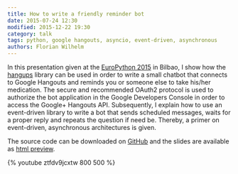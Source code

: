 ```yaml
---
title: How to write a friendly reminder bot
date: 2015-07-24 12:30
modified: 2015-12-22 19:30
category: talk
tags: python, google hangouts, asyncio, event-driven, asynchronous
authors: Florian Wilhelm
---
```


In this presentation given at the [EuroPython 2015](https://ep2015.europython.eu/) in Bilbao,
I show how the [hangups](https://github.com/tdryer/hangups) library can be used
in order to write a small chatbot that connects to Google Hangouts
and reminds you or someone else to take his/her medication.
The secure and recommended OAuth2 protocol is used to authorize the bot application
in the Google Developers Console in order to access the Google+ Hangouts API.
Subsequently, I explain how to use an event-driven library to write a bot
that sends scheduled messages, waits for a proper reply and repeats the question if need be.
Thereby, a primer on event-driven, asynchronous architectures is given.

The source code can be downloaded on [GitHub](https://github.com/blue-yonder/medbot)
and the slides are available as [html preview](http://htmlpreview.github.io/?https://github.com/blue-yonder/medbot/blob/master/medbot.slides.html?theme=solarized#/).

{% youtube ztfdv9jcxtw 800 500 %}

